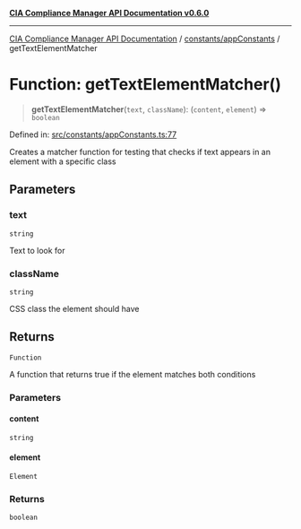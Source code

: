 [**CIA Compliance Manager API Documentation v0.6.0**](../../../README.md)

***

[CIA Compliance Manager API Documentation](../../../modules.md) / [constants/appConstants](../README.md) / getTextElementMatcher

# Function: getTextElementMatcher()

> **getTextElementMatcher**(`text`, `className`): (`content`, `element`) => `boolean`

Defined in: [src/constants/appConstants.ts:77](https://github.com/Hack23/cia-compliance-manager/blob/ca083b463223765b22422b66b3a43930241849bd/src/constants/appConstants.ts#L77)

Creates a matcher function for testing that checks if text appears in an element with a specific class

## Parameters

### text

`string`

Text to look for

### className

`string`

CSS class the element should have

## Returns

`Function`

A function that returns true if the element matches both conditions

### Parameters

#### content

`string`

#### element

`Element`

### Returns

`boolean`
